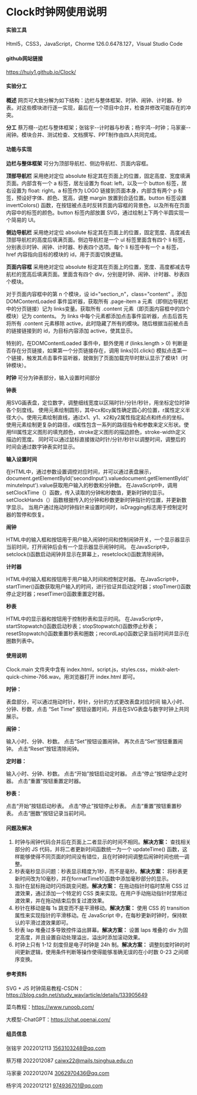 # Clock时钟网使用说明



#### 实验工具

Html5，CSS3，JavaScript，Chorme 126.0.6478.127，Visual Studio Code

#### github网站链接

https://huiy1.github.io/Clock/

#### 实验分工

**概述**  网页可大致分解为如下结构：边栏与整体框架、时钟、闹钟、计时器、秒表。对这些模块进行逐一实现，最后在一个项目中合并，检查并修改可能存在的冲突。

**分工**  蔡万栩--边栏与整体框架；张铭宇--计时器与秒表；杨宇鸿--时钟；马家豪--闹钟。模块合并、测试检查、文档撰写、PPT制作由四人共同完成。



#### 功能与实现

**边栏与整体框架**  可分为顶部导航栏、侧边导航栏、页面内容框。

**顶部导航栏**  采用绝对定位 absolute 标定其在页面上的位置，固定高度、宽度填满页面。内部含有一个 a 标签，居左设置为 float: left，以及一个 button 标签，居右设置为 float: right。a 标签作为 LOGO 链接到页面本身，内部含有两个 p 标签，预设好字体、颜色、宽高，调整 margin 放置到合适位置。button 标签设置 invertColors() 函数，在按钮被点击时反转页面内容框的背景色，以及所有在页面内容中的标签的颜色。button 标签内部放置 SVG，通过绘制上下两个半圆实现一个简易的 UI。

**侧边导航栏**  采用绝对定位 absolute 标定其在页面上的位置，固定宽度、高度减去顶部导航栏的高度后填满页面。侧边导航栏是一个 ul 标签里面含有四个 li 标签，分别表示时钟、闹钟、计时器、秒表四个选项。每个 li 标签中有一个 a 标签，href 内容指向目标的模块的 id，用于页面切换逻辑。

**页面内容框**  采用绝对定位 absolute 标定其在页面上的位置，宽度、高度都减去导航栏的宽高后填满页面。里面含有四个 div，分别是时钟、闹钟、计时器、秒表四个模块。

对于页面内容框中的第 n 个模块，设 id="section_n"，class="content" 。添加 DOMContentLoaded 事件监听器，获取所有 .page-item a 元素（即侧边导航栏中的分页链接）记为 links变量。获取所有 .content 元素（即页面内容框中的四个模块）记为 contents。
为 links 中每个元素都添加点击事件监听器，点击后首先将所有 .content 元素移除 active，此时隐藏了所有的模块。随后根据当前被点击的链接链接到的 id，为目标内容添加 active，使其显示。

特别的，在DOMContentLoaded 事件中，额外使用 if (links.length > 0) 判断是否存在分页链接，如果第一个分页链接存在，调用 links[0].click() 模拟点击第一个链接，触发其点击事件监听器，就做到了页面加载完毕时默认显示了模块1（时钟模块）。


**时钟**  可分为钟表部分，输入设置时间部分

**钟表** 

用SVG画表盘，定位数字，调整细线宽度以区隔时针/分针/秒针，用坐标定位时钟各个刻度线。 使用<circle>元素绘制圆形，其中cx和cy属性确定圆心的位置，r属性定义半径大小。使用<line>元素绘制直线，通过x1、y1、x2和y2属性指定起点和终点的坐标。使用<path>元素绘制更复杂的路径，d属性包含一系列的路径指令和参数来定义形状。使用fill属性定义图形的填充颜色，stroke定义图形的描边颜色，stroke-width定义描边的宽度。
  同时可以通过鼠标直接拨动时针/分针/秒针以调整时间，调整后的时间会通过数字钟表实时显示。

**输入设置时间**

在HTML中，通过参数设置调控对应时间，并可以通过表盘展示，document.getElementById('secondInput').valuedocument.getElementById('minuteInput').value获取用户输入的秒数和分钟数。
在JavaScript中，调用setClockTime（）函数，传入读取的分钟和秒数值，更新时钟的显示。
setClockHands（）函数根据传入的分钟和秒数更新时钟指针的位置，并更新数字显示。
当用户通过拖动时钟指针来设置时间时，isDragging标志用于控制定时器的暂停和恢复。

**闹钟**  

HTML中的输入框和按钮用于用户输入闹钟时间和控制闹钟开关，一个显示器显示当前时间，打开闹钟后会有一个显示器显示闹钟时间。
在JavaScript中，setclock()函数启动闹钟并显示在屏幕上，resetclock()函数清除闹钟。

**计时器**  

HTML中的输入框和按钮用于用户输入时间和控制定时器。
在JavaScript中，startTimer()函数获取用户输入的时间，进行验证并启动定时器；stopTimer()函数停止定时器；resetTimer()函数重置定时器。

**秒表**  

HTML中的显示器和按钮用于控制秒表和显示时间。
在JavaScript中，startStopwatch()函数启动秒表；stopStopwatch()函数停止秒表；resetStopwatch()函数重置秒表和圈数；recordLap()函数记录当前时间并显示在圈数列表中。


#### 使用说明

Clock.main 文件夹中含有 index.html，script.js，styles.css，mixkit-alert-quick-chime-766.wav。用浏览器打开 index.html 即可。

**时钟：**  

表盘部分，可以通过拖动时针，秒针，分针的方式更改表盘对应时间
输入小时、分钟、秒数，点击 “Set Time” 按钮设置时间，并且在SVG表盘与数字时钟上共同展示。

**闹钟：**  

输入小时、分钟、秒数。
点击“Set”按钮设置闹钟。
再次点击“Set”按钮重置闹钟。
点击“Reset”按钮清除闹钟。

**定时器：**

输入小时、分钟、秒数。
点击“开始”按钮启动定时器。
点击“停止”按钮停止定时器。
点击“重置”按钮重置定时器。

**秒表：**

点击“开始”按钮启动秒表。
点击“停止”按钮停止秒表。
点击“重置”按钮重置秒表。
点击“圈数”按钮记录当前时间。

#### 问题及解决

1. 时钟与闹钟代码合并后在页面上二者显示的时间不相同。**解决方案：** 查找相关部分的 JS 代码，并将二者更新时间函数统一为一个 updateTime() 函数，这样能够使得不同页面的时间没有错位，且在时钟时间调整后闹钟时间也统一调整。
2. 秒表毫秒显示问题：秒表显示精度为1秒，而不是毫秒。**解决方案：** 将秒表更新时间改为10毫秒，并在formatTime1()函数中添加毫秒部分的显示。
3. 指针在鼠标拖动时闪烁跳变问题。**解决方案：** 在拖动指针时临时禁用 CSS 过渡效果，通过添加一个特定的 CSS 类来实现。在用户手动拖动指针时禁用过渡效果，并在拖动结束后恢复过渡效果。
4. 秒针在移动是每 1s 跳变而不是平滑移动。**解决方案：** 使用 CSS 的 transition 属性来实现指针的平滑移动。在 JavaScript 中，在每秒更新时钟时，保持默认的平滑过渡效果即可。
5. 秒表 lap 堆叠过多导致控件溢出屏幕。**解决方案：** 设置 laps 堆叠的 div 为固定高度，并且设置自动处理溢出，溢出时添加滚动效果。
6. 时钟上只有 1-12 刻度但是电子时钟是 24h 制。**解决方案：** 调整刻度时钟的时间更新逻辑，使用条件判断等操作使得能够准确无误的在小时数 0-23 之间顺序变换。



#### 参考资料

SVG + JS 时钟简易教程-CSDN：https://blog.csdn.net/study_way/article/details/133905649

菜鸟教程：https://www.runoob.com/

大模型-ChatGPT：https://chat.openai.com/

#### 组员信息

张铭宇 2022012113 1563103248@qq.com

蔡万栩 2022012087 caiwx22@mails.tsinghua.edu.cn

马家豪 2022012074 3062970436@qq.com

杨宇鸿 2022012121 974936701@qq.com
